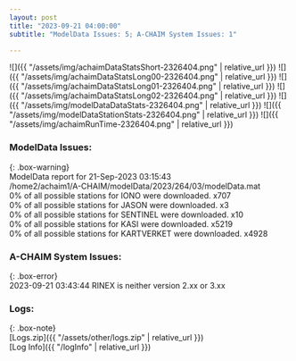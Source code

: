 ```yaml
---
layout: post
title: "2023-09-21 04:00:00"
subtitle: "ModelData Issues: 5; A-CHAIM System Issues: 1"

---
```


![]({{ "/assets/img/achaimDataStatsShort-2326404.png" | relative_url }})
![]({{ "/assets/img/achaimDataStatsLong00-2326404.png" | relative_url }})
![]({{ "/assets/img/achaimDataStatsLong01-2326404.png" | relative_url }})
![]({{ "/assets/img/achaimDataStatsLong02-2326404.png" | relative_url }})
![]({{ "/assets/img/modelDataDataStats-2326404.png" | relative_url }})
![]({{ "/assets/img/modelDataStationStats-2326404.png" | relative_url }})
![]({{ "/assets/img/achaimRunTime-2326404.png" | relative_url }})


### ModelData Issues:  
  
{: .box-warning}  
 ModelData report for 21-Sep-2023 03:15:43   
 /home2/achaim1/A-CHAIM/modelData/2023/264/03/modelData.mat   
 0% of all possible stations for IONO were downloaded. x707   
 0% of all possible stations for JASON were downloaded. x3   
 0% of all possible stations for SENTINEL were downloaded. x10   
 0% of all possible stations for KASI were downloaded. x5219   
 0% of all possible stations for KARTVERKET were downloaded. x4928   
  
### A-CHAIM System Issues:  
  
{: .box-error}  
2023-09-21 03:43:44 RINEX is neither version 2.xx or 3.xx  

### Logs:  
  
{: .box-note}  
[Logs.zip]({{ "/assets/other/logs.zip" | relative_url }})  
[Log Info]({{ "/logInfo" | relative_url }})  
